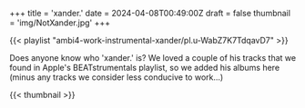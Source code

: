 +++
title = 'xander.'
date = 2024-04-08T00:49:00Z
draft = false
thumbnail = 'img/NotXander.jpg'
+++

{{< playlist "ambi4-work-instrumental-xander/pl.u-WabZ7K7TdqavD7" >}}

Does anyone know who 'xander.' is?  We loved a couple of his tracks that we found in Apple's BEATstrumentals playlist, so we added his albums here (minus any tracks we consider less conducive to work...)

{{< thumbnail >}}